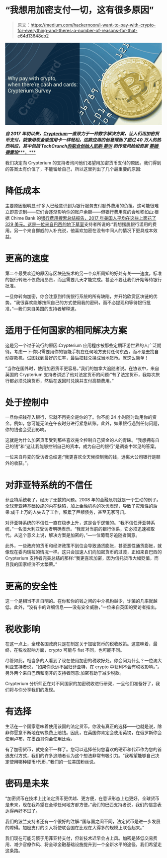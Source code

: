 # “我想用加密支付一切，这有很多原因”

> 原文：<https://medium.com/hackernoon/i-want-to-pay-with-crypto-for-everything-and-theres-a-number-of-reasons-for-that-c64d13648eb2>

![](img/5c1edb370d94fb20ba6c84c415cca1a7.png)

***自 2017 年初以来，***[***Crypterium***](http://www.crypterium.com)***一直致力于一种数字解决方案，让人们用加密货币支付，就像用现金或信用卡一样轻松。这款应用的创意得到了超过 40 万人的热烈响应，其中包括 TechCrunch***[***的联合创始人凯斯·蒂尔***](/@crypterium/keith-teare-crypterium-has-a-great-vision-that-captures-the-imagination-aec9fec0e902) ***和传奇风险投资家*** [***蒂姆·德雷珀******。***](https://www.youtube.com/watch?v=NqxovpWcOJ4&t=71s)

我们决定向 Crypterium 的支持者询问他们渴望用加密货币支付的原因。我们得到的答案太有价值了，不能留给自己，所以这里列出了几个最重要的原因:

# **降低成本**

主要原因很明显:许多人已经意识到为银行服务支付额外费用的负担。这可能很难立即意识到——它们会逐渐影响你的账户余额——但银行费用真的会堆积如山:根据 Chime Bank 的[银行费用搜索总结报告，2017 年美国人平均在这些上面花了 329 美元。这是一位来自巴西的](https://www.slideshare.net/ChimeBank/bank-fee-finder-april-2017-report/1)[地下墓室](https://hackernoon.com/tagged/crypterium)支持者所说的:“我想摆脱银行滥用的费用。另一个来自挪威的人补充说，他喜欢加密在没有中间人的情况下更具成本效益。

# **更高的速度**

第二个最受欢迎的原因与区块链技术的另一个众所周知的好处有关——速度。标准的银行转账不仅费用昂贵，而且需要几天才能完成。甚至不要让我们开始等待银行批准。

一旦你转向加密，你会注意到传统银行系统的所有缺陷，并开始欣赏区块链的优势。“我很喜欢能够按照自己的方式使用我的密码，而不必提现和等待银行批准，”—我们来自美国的支持者解释道。

# **适用于任何国家的相同解决方案**

这是另一个过于流行的原因:Crypterium 应用程序被那些定期环游世界的人广泛期待。考虑一下:你只需要用你的智能手机在任何地方支付任何东西，而不是去找自动提款机，试图找到最好的汇率，最后把钱兑换成当地货币。就这么简单！

“当你在国外时，使用加密货币更容易，”我们的加拿大追随者说。在协议中，来自英国的 Crypterium 支持者讲述了他对法定货币的问题:“有了法定货币，我每次旅行都必须兑换货币，然后在返回时兑换并支付高额费用。”

# **处于控制中**

一旦你把钱存入银行，它就不再完全是你的了。你不能 24 小时随时动用你的资金。例如，您可能无法在午夜时分进行紧急转账。此外，如果银行遇到任何问题，你的钱也会受到影响。

这就是为什么加密货币受到那些喜欢完全控制自己资金的人的青睐。“我想拥有自己的钱”和“这让我能够控制自己的资本，成为自己的银行”是调查中常见的答案。

一位来自丹麦的受访者总结道:“我更喜欢全天候控制我的钱，远离大公司银行是额外的收获。”。

# **对菲亚特系统的不信任**

菲亚特系统老了，经历了无数的问题。2008 年的金融危机就是一个生动的例子。全球菲亚特基础设施的内在缺陷，加上金融机构的次优表现，导致了灾难性的后果:成千上万的人失去了工作，积累了巨额债务，甚至无家可归。

对菲亚特系统的不信任一直在稳步上升，这是合乎逻辑的。“我不信任菲亚特系统，”一名澳大利亚受访者明确表示。“我反对当前的银行体系，它必须迅速被取代。从这个意义上说，解决方案是加密的，”—一位葡萄牙追随者同意。

此外，一些政府的货币和经济政策不到位会导致通货膨胀，甚至恶性通货膨胀，就像现在委内瑞拉的情况一样。这只会加速人们向加密货币的过渡，正如来自巴西的 Crypterium 支持者完美总结的那样:“我更喜欢加密，因为信托货币大幅贬值，而且我的国家经济不太繁荣。”

# **更高的安全性**

这一个是相当不言自明的。在你和你的钱之间的中介机构越少，诈骗的几率就越低。此外，“没有卡的详细信息——没有安全威胁，”一位来自英国的受访者指出。

# **税收影响**

在这一点上，全球各国政府只是在制定关于加密货币的税收政策。这意味着，最终，在税收影响方面，crypto 可能与 fiat 不同，也可能不同。

尽管如此，相当多的人看到了现在使用加密的税收好处。你会问为什么？一位澳大利亚支持者说，“如果你永远不回归菲亚特，在 crypto 中获利不会有税收影响。”。另外两个来自巴西和南非的支持者同意:加密有助于减少税款。

Crypterium 分析师正在对不同国家的加密税收进行研究，一旦他们准备好了，我们将与你分享我们的发现。

# **有选择**

生活在一个国家意味着使用该国的法定货币。你没有真正的选择——也就是说，除非你愿意不断地在转换费上赔钱。因此，在英国你肯定会使用英镑，在俄罗斯你会使用卢布，在墨西哥你会使用比索。

有了加密货币，就完全不一样了。您可以选择任何您喜欢的硬币和代币作为您的首选支付方式，我们的许多追随者认为这个想法非常有吸引力。“我希望能够自己决定使用哪种硬币/代币，”我们的一位美国粉丝说。

# **密码是未来**

“加密货币在技术上比法定货币更优越、更方便，在意识形态上也更好。全球货币是未来，现在我希望在全球任何地方都方便，”我们的巴西支持者说，我们的信念表达得再好不过了。

我们的波兰支持者还有一个很好的注解:“国与国之间不同，法定货币是进一步发展的障碍。加密支付的引入将使联合国在比现在大得多的规模上联合起来。”

我们现在可能习惯于用菲亚特支付，但新技术迟早会占上风。加密是降低交易费用、减少官僚作风、将全球金融基础设施提升到一个全新水平的途径，我们希望走这条路。
